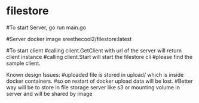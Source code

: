 # filestore

#To start Server,
    go run main.go

#Server docker image 
    sreethecool2/filestore:latest

#To start client
#calling client.GetClient with url of the server will return client instance
#calling client.Start will start the filestore cli
#please find the sample client.


Known design Issues:
#uploaded file is stored in upload/ which is inside docker containers. 
#so on restart of docker upload data will be lost.
#Better way will be to store in file storage server like s3 or mounting volume in server and will be shared by image

